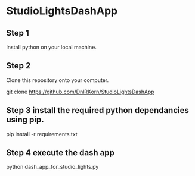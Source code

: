 # StudioLightsDashApp

## Step 1
Install python on your local machine.

## Step 2
Clone this repository onto your computer.

git clone https://github.com/DnlRKorn/StudioLightsDashApp 

## Step 3 install the required python dependancies using pip.

pip install -r requirements.txt

## Step 4 execute the dash app 

python dash_app_for_studio_lights.py
